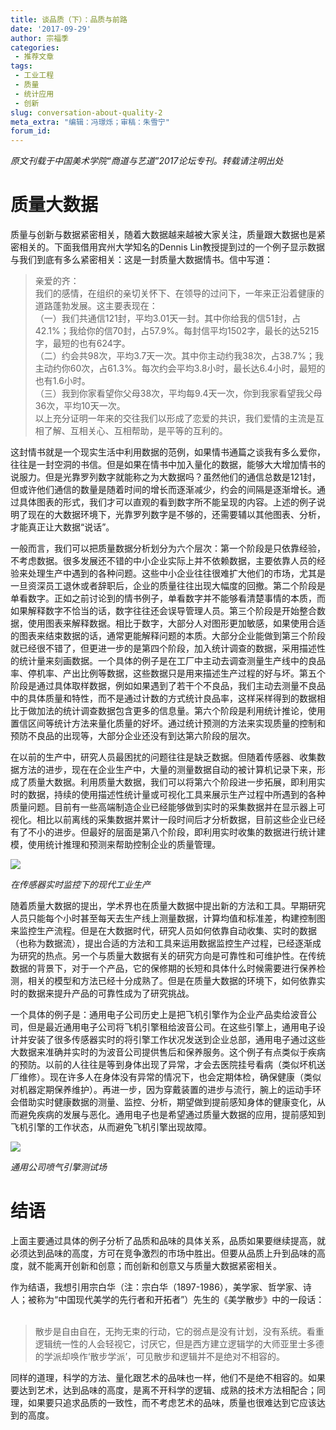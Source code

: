 ```yaml
---
title: 谈品质（下）：品质与前路
date: '2017-09-29'
author: 宗福季
categories:
 - 推荐文章
tags: 
 - 工业工程
 - 质量
 - 统计应用
 - 创新
slug: conversation-about-quality-2
meta_extra: "编辑：冯璟烁；审稿：朱雪宁"
forum_id: 
---
```


*原文刊载于中国美术学院“商道与艺道”2017论坛专刊。转载请注明出处*


# 质量大数据  

质量与创新与数据紧密相关，随着大数据越来越被大家关注，质量跟大数据也是紧密相关的。下面我借用宾州大学知名的Dennis Lin教授提到过的一个例子显示数据与我们到底有多么紧密相关：这是一封质量大数据情书。信中写道：  

>亲爱的齐：  
>我们的感情，在组织的亲切关怀下、在领导的过问下，一年来正沿着健康的道路蓬勃发展。这主要表现在：  
>（一）我们共通信121封，平均3.01天一封。其中你给我的信51封，占42.1%；我给你的信70封，占57.9%。每封信平均1502字，最长的达5215字，最短的也有624字。  
>（二）约会共98次，平均3.7天一次。其中你主动约我38次，占38.7%；我主动约你60次，占61.3%。每次约会平均3.8小时，最长达6.4小时，最短的也有1.6小时。  
>（三）我到你家看望你父母38次，平均每9.4天一次，你到我家看望我父母36次，平均10天一次。  
>以上充分证明一年来的交往我们以形成了恋爱的共识，我们爱情的主流是互相了解、互相关心、互相帮助，是平等的互利的。  

这封情书就是一个现实生活中利用数据的范例，如果情书通篇之谈我有多么爱你，往往是一封空洞的书信。但是如果在情书中加入量化的数据，能够大大增加情书的说服力。但是光靠罗列数字就能称之为大数据吗？虽然他们的通信总数是121封，但或许他们通信的数量是随着时间的增长而逐渐减少，约会的间隔是逐渐增长。通过具体图表的形式，我们才可以直观的看到数字所不能呈现的内容。上述的例子说明了现在的大数据环境下，光靠罗列数字是不够的，还需要辅以其他图表、分析，才能真正让大数据“说话”。  

一般而言，我们可以把质量数据分析划分为六个层次：第一个阶段是只依靠经验，不考虑数据。很多发展还不错的中小企业实际上并不依赖数据，主要依靠人员的经验来处理生产中遇到的各种问题。这些中小企业往往很难扩大他们的市场，尤其是一旦资深员工退休或者辞职后，企业的质量往往出现大幅度的回撤。第二个阶段是单看数字。正如之前讨论到的情书例子，单看数字并不能够看清楚事情的本质，而如果解释数字不恰当的话，数字往往还会误导管理人员。第三个阶段是开始整合数据，使用图表来解释数据。相比于数字，大部分人对图形更加敏感，如果使用合适的图表来结束数据的话，通常更能解释问题的本质。大部分企业能做到第三个阶段就已经很不错了，但更进一步的是第四个阶段，加入统计调查的数据，采用描述性的统计量来刻画数据。一个具体的例子是在工厂中主动去调查测量生产线中的良品率、停机率、产出比例等数据，这些数据只是用来描述生产过程的好与坏。第五个阶段是通过具体取样数据，例如如果遇到了若干个不良品，我们主动去测量不良品中的具体质量和特性，而不是通过计数的方式统计良品率，这样采样得到的数据相比于做加法的统计调查数据包含更多的信息量。第六个阶段是利用统计推论，使用置信区间等统计方法来量化质量的好坏。通过统计预测的方法来实现质量的控制和预防不良品的出现等，大部分企业还没有到达第六阶段的层次。  

在以前的生产中，研究人员最困扰的问题往往是缺乏数据。但随着传感器、收集数据方法的进步，现在在企业生产中，大量的测量数据自动的被计算机记录下来，形成了质量大数据。利用质量大数据，我们可以将第六个阶段进一步拓展，即利用实时的数据，持续的使用描述性统计量或可视化工具来展示生产过程中所遇到的各种质量问题。目前有一些高端制造企业已经能够做到实时的采集数据并在显示器上可视化。相比以前离线的采集数据并累计一段时间后才分析数据，目前这些企业已经有了不小的进步。但最好的层面是第八个阶段，即利用实时收集的数据进行统计建模，使用统计推理和预测来帮助控制企业的质量管理。  

![](https://user-images.githubusercontent.com/16065479/30313080-fce50f2e-9750-11e7-99b6-9cbdd45b935b.jpg)  

*在传感器实时监控下的现代工业生产*  

随着质量大数据的提出，学术界也在质量大数据中提出新的方法和工具。早期研究人员只能每个小时甚至每天去生产线上测量数据，计算均值和标准差，构建控制图来监控生产流程。但是在大数据时代，研究人员如何依靠自动收集、实时的数据（也称为数据流），提出合适的方法和工具来运用数据监控生产过程，已经逐渐成为研究的热点。另一个与质量大数据有关的研究方向是可靠性和可维护性。在传统数据的背景下，对于一个产品，它的保修期的长短和具体什么时候需要进行保养检测，相关的模型和方法已经十分成熟了。但是在质量大数据的环境下，如何依靠实时的数据来提升产品的可靠性成为了研究挑战。  

一个具体的例子是：通用电子公司历史上是把飞机引擎作为企业产品卖给波音公司，但是最近通用电子公司将飞机引擎租给波音公司。在这些引擎上，通用电子设计并安装了很多传感器实时的将引擎工作状况发送到企业总部，通用电子通过这些大数据来准确并实时的为波音公司提供售后和保养服务。这个例子有点类似于疾病的预防。以前的人往往是等到身体出现了异常，才会去医院挂号看病（类似坏机送厂维修）。现在许多人在身体没有异常的情况下，也会定期体检，确保健康（类似对机器定期保养维护）。再进一步，因为穿戴装置的进步与流行，腕上的运动手环会借助实时健康数据的测量、监控、分析，期望做到提前感知身体的健康变化，从而避免疾病的发展与恶化。通用电子也是希望通过质量大数据的应用，提前感知到飞机引擎的工作状态，从而避免飞机引擎出现故障。  

![](https://user-images.githubusercontent.com/16065479/30313331-c1fb7d7a-9751-11e7-93c0-e47f9c5a2e63.jpg)  

*通用公司喷气引擎测试场*  


# 结语  

上面主要通过具体的例子分析了品质和品味的具体关系，品质如果要继续提高，就必须达到品味的高度，方可在竞争激烈的市场中胜出。但要从品质上升到品味的高度，就不能离开创新和创意；而创新和创意又与质量大数据紧密相关。  

作为结语，我想引用宗白华（注：宗白华（1897-1986），美学家、哲学家、诗人；被称为“中国现代美学的先行者和开拓者”）先生的《美学散步》中的一段话：  

>散步是自由自在，无拘无束的行动，它的弱点是没有计划，没有系统。看重逻辑统一性的人会轻视它，讨厌它，但是西方建立逻辑学的大师亚里士多德的学派却唤作‘散步学派’，可见散步和逻辑并不是绝对不相容的。  

同样的道理，科学的方法、量化跟艺术的品味也一样，他们不是绝不相容的。如果要达到艺术，达到品味的高度，是离不开科学的逻辑、成熟的技术方法相配合；同理，如果要只追求品质的一致性，而不考虑艺术的品味，质量也很难达到它应该达到的高度。
